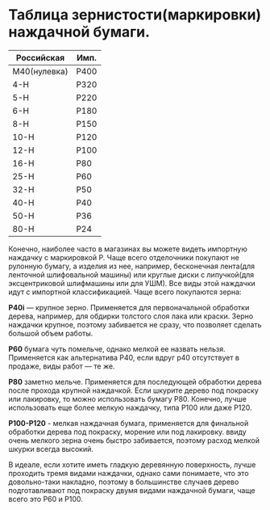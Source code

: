 # Таблица зернистости(маркировки) наждачной бумаги.

| Российская   | Имп. |
| ---          | ---  |
| M40(нулевка) | P400 |
| 4-H          | P320 |
| 5-H          | P220 |
| 6-H          | P180 |
| 8-H          | P150 |
| 10-H         | P120 |
| 12-H         | P100 |
| 16-H         | P80  |
| 25-H         | P60  |
| 32-H         | P50  |
| 40-H         | P40  |
| 50-H         | P36  |
| 80-H         | P24  |

Конечно, наиболее часто в магазинах вы можете видеть импортную наждачку с маркировкой P. Чаще всего отделочники покупают не рулонную бумагу, а изделия из нее, например, бесконечная лента(для ленточной шлифовальной машины) или круглые диски с липучкой(для эксцентриковой шлифмашины или для УШМ). Все виды этой наждачки идут с импортной классификацией. Чаще всего покупаются зерна:

**P40i** — крупное зерно. Применяется для первоначальной обработки дерева, например, для обдирки толстого слоя лака или краски. Зерно наждачки крупное, поэтому забивается не сразу, что позволяет сделать большой объем работы.

**P60** бумага чуть помельче, однако мелкой ее назвать нельзя.
Применяется как альтернатива P40, если вдруг p40 отсутствует в продаже, виды работ — те же.

**P80** заметно мельче. Применяется для последующей обработки дерева после прохода крупной наждачкой. Если шкурите дерево под покраску или лакировку, то можно использовать бумагу P80. Конечно, лучше использовать еще более мелкую наждачку, типа P100 или даже P120.

**P100-P120** - мелкая наждачная бумага, применяется для финальной обработки дерева под покраску, морение или под лакировку. ввиду очень мелкого зерна очень быстро забивается, поэтому расход мелкой шкурки всегда высокий.

В идеале, если хотите иметь гладкую деревянную поверхность, лучше проходить тремя видами наждачки, однако сами понимаете, что это довольно-таки накладно, поэтому в большинстве случаев дерево подготавливают под покраску двумя видами наждачной бумаги, чаще всего это P60 и P100.
